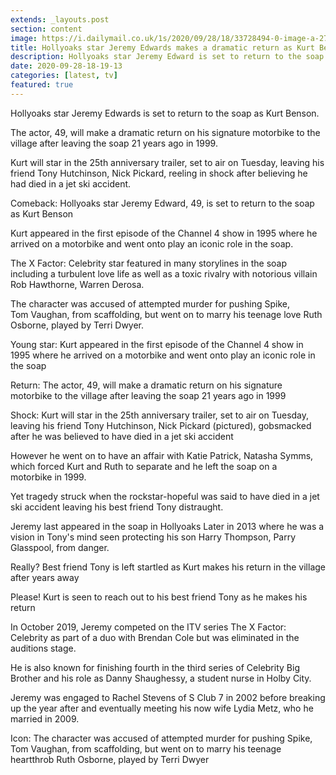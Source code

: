 ```yaml
---
extends: _layouts.post
section: content
image: https://i.dailymail.co.uk/1s/2020/09/28/18/33728494-0-image-a-27_1601312485810.jpg 
title: Hollyoaks star Jeremy Edwards makes a dramatic return as Kurt Benson 
description: Hollyoaks star Jeremy Edward is set to return to the soap as Kurt Benson. The actor, 49, will make his return on his signature motorbike to the village after leaving the soap 21 years ago in 1999. 
date: 2020-09-28-18-19-13 
categories: [latest, tv] 
featured: true 
--- 
```

Hollyoaks star Jeremy Edwards is set to return to the soap as Kurt Benson. 

The actor, 49, will make a dramatic return on his signature motorbike to the village after leaving the soap 21 years ago in 1999.  

Kurt will star in the 25th anniversary trailer, set to air on Tuesday, leaving his friend Tony Hutchinson, Nick Pickard, reeling in shock after believing he had died in a jet ski accident.

Comeback: Hollyoaks star Jeremy Edward, 49, is set to return to the soap as Kurt Benson

Kurt appeared in the first episode of the Channel 4 show in 1995 where he arrived on a motorbike and went onto play an iconic role in the soap.

The X Factor: Celebrity star featured in many storylines in the soap including a turbulent love life as well as a toxic rivalry with notorious villain Rob Hawthorne, Warren Derosa. 

The character was accused of attempted murder for pushing Spike, Tom Vaughan, from scaffolding, but went on to marry his teenage love Ruth Osborne, played by Terri Dwyer.   

Young star: Kurt appeared in the first episode of the Channel 4 show in 1995 where he arrived on a motorbike and went onto play an iconic role in the soap 

Return: The actor, 49, will make a dramatic return on his signature motorbike to the village after leaving the soap 21 years ago in 1999

Shock: Kurt will star in the 25th anniversary trailer, set to air on Tuesday, leaving his friend Tony Hutchinson, Nick Pickard (pictured), gobsmacked after he was believed to have died in a jet ski accident

However he went on to have an affair with Katie Patrick, Natasha Symms, which forced Kurt and Ruth to separate and he left the soap on a motorbike in 1999.    

Yet tragedy struck when the rockstar-hopeful was said to have died in a jet ski accident leaving his best friend Tony distraught. 

Jeremy last appeared in the soap in Hollyoaks Later in 2013 where he was a vision in Tony's mind seen protecting his son Harry Thompson, Parry Glasspool, from danger.   

Really? Best friend Tony is left startled as Kurt makes his return in the village after years away 

Please! Kurt is seen to reach out to his best friend Tony as he makes his return 

In October 2019, Jeremy competed on the ITV series The X Factor: Celebrity as part of a duo with Brendan Cole but was eliminated in the auditions stage.

He is also known for finishing fourth in the third series of Celebrity Big Brother and his role as Danny Shaughessy, a student nurse in Holby City. 

Jeremy was engaged to Rachel Stevens of S Club 7 in 2002 before breaking up the year after and eventually meeting his now wife Lydia Metz, who he married in 2009.

Icon: The character was accused of attempted murder for pushing Spike, Tom Vaughan, from scaffolding, but went on to marry his teenage heartthrob Ruth Osborne, played by Terri Dwyer

